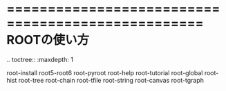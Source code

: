 ==================================================
ROOTの使い方
==================================================

.. toctree::
   :maxdepth: 1

   root-install
   root5-root6
   root-pyroot
   root-help
   root-tutorial
   root-global
   root-hist
   root-tree
   root-chain
   root-tfile
   root-string
   root-canvas
   root-tgraph
